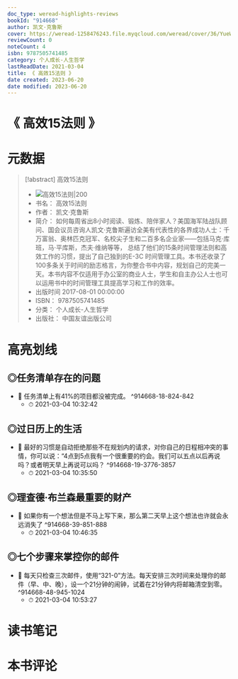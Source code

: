 ```yaml
---
doc_type: weread-highlights-reviews
bookId: "914668"
author: 凯文·克鲁斯
cover: https://weread-1258476243.file.myqcloud.com/weread/cover/36/YueWen_914668/t7_YueWen_914668.jpg
reviewCount: 0
noteCount: 4
isbn: 9787505741485
category: 个人成长-人生哲学
lastReadDate: 2021-03-04
title: 《 高效15法则 》
date created: 2023-06-20
date modified: 2023-06-20
---
```


# 《 高效15法则 》

# 元数据

> [!abstract] 高效15法则
> - ![ 高效15法则|200](https://weread-1258476243.file.myqcloud.com/weread/cover/36/YueWen_914668/t7_YueWen_914668.jpg)
> - 书名： 高效15法则
> - 作者： 凯文·克鲁斯
> - 简介： 如何每周省出8小时阅读、锻炼、陪伴家人？美国海军陆战队顾问、国会议员咨询人凯文·克鲁斯遍访全美有代表性的各界成功人士：千万富翁、奥林匹克冠军、名校尖子生和二百多名企业家——包括马克·库班，马·平库斯，杰夫·维纳等等， 总结了他们的15条时间管理法则和高效工作的习惯，提出了自己独到的E-3C 时间管理工具。本书还收录了100多条关于时间的励志格言，为你整合书中内容，规划自己的完美一天。本书内容不仅适用于办公室的商业人士，学生和自主办公人士也可以运用书中的时间管理工具提高学习和工作的效率。
> - 出版时间 2017-08-01 00:00:00
> - ISBN： 9787505741485
> - 分类： 个人成长-人生哲学
> - 出版社： 中国友谊出版公司

# 高亮划线

## ◎任务清单存在的问题

- 📌 任务清单上有41%的项目都没被完成。 ^914668-18-824-842
    - ⏱ 2021-03-04 10:32:42

## ◎过日历上的生活

- 📌 最好的习惯是自动拒绝那些不在规划内的请求，对你自己的日程相冲突的事情，你可以说：“4点到5点我有一个很重要的约会。我们可以五点以后再说吗？或者明天早上再说可以吗？ ^914668-19-3776-3857
    - ⏱ 2021-03-04 10:35:50

## ◎理查德·布兰森最重要的财产

- 📌 如果你有一个想法但是不马上写下来，那么第二天早上这个想法也许就会永远消失了 ^914668-39-851-888
    - ⏱ 2021-03-04 10:46:35

## ◎七个步骤来掌控你的邮件

- 📌 每天只检查三次邮件，使用“321-0”方法。每天安排三次时间来处理你的邮件（早、中、晚），设一个21分钟的闹钟，试着在21分钟内将邮箱清空到零。 ^914668-48-945-1024
    - ⏱ 2021-03-04 10:53:27

# 读书笔记

# 本书评论
